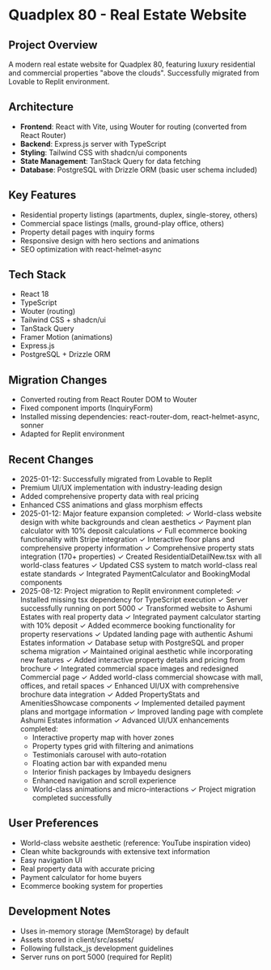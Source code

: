 # Quadplex 80 - Real Estate Website

## Project Overview
A modern real estate website for Quadplex 80, featuring luxury residential and commercial properties "above the clouds". Successfully migrated from Lovable to Replit environment.

## Architecture
- **Frontend**: React with Vite, using Wouter for routing (converted from React Router)
- **Backend**: Express.js server with TypeScript
- **Styling**: Tailwind CSS with shadcn/ui components
- **State Management**: TanStack Query for data fetching
- **Database**: PostgreSQL with Drizzle ORM (basic user schema included)

## Key Features
- Residential property listings (apartments, duplex, single-storey, others)
- Commercial space listings (malls, ground-play office, others)
- Property detail pages with inquiry forms
- Responsive design with hero sections and animations
- SEO optimization with react-helmet-async

## Tech Stack
- React 18
- TypeScript
- Wouter (routing)
- Tailwind CSS + shadcn/ui
- TanStack Query
- Framer Motion (animations)
- Express.js
- PostgreSQL + Drizzle ORM

## Migration Changes
- Converted routing from React Router DOM to Wouter
- Fixed component imports (InquiryForm)
- Installed missing dependencies: react-router-dom, react-helmet-async, sonner
- Adapted for Replit environment

## Recent Changes
- 2025-01-12: Successfully migrated from Lovable to Replit
- Premium UI/UX implementation with industry-leading design
- Added comprehensive property data with real pricing
- Enhanced CSS animations and glass morphism effects
- 2025-01-12: Major feature expansion completed:
  ✓ World-class website design with white backgrounds and clean aesthetics
  ✓ Payment plan calculator with 10% deposit calculations
  ✓ Full ecommerce booking functionality with Stripe integration
  ✓ Interactive floor plans and comprehensive property information
  ✓ Comprehensive property stats integration (170+ properties)
  ✓ Created ResidentialDetailNew.tsx with all world-class features
  ✓ Updated CSS system to match world-class real estate standards
  ✓ Integrated PaymentCalculator and BookingModal components
- 2025-08-12: Project migration to Replit environment completed:
  ✓ Installed missing tsx dependency for TypeScript execution
  ✓ Server successfully running on port 5000
  ✓ Transformed website to Ashumi Estates with real property data
  ✓ Integrated payment calculator starting with 10% deposit
  ✓ Added ecommerce booking functionality for property reservations
  ✓ Updated landing page with authentic Ashumi Estates information
  ✓ Database setup with PostgreSQL and proper schema migration
  ✓ Maintained original aesthetic while incorporating new features
  ✓ Added interactive property details and pricing from brochure
  ✓ Integrated commercial space images and redesigned Commercial page
  ✓ Added world-class commercial showcase with mall, offices, and retail spaces
  ✓ Enhanced UI/UX with comprehensive brochure data integration
  ✓ Added PropertyStats and AmenitiesShowcase components
  ✓ Implemented detailed payment plans and mortgage information
  ✓ Improved landing page with complete Ashumi Estates information
  ✓ Advanced UI/UX enhancements completed:
    - Interactive property map with hover zones
    - Property types grid with filtering and animations  
    - Testimonials carousel with auto-rotation
    - Floating action bar with expanded menu
    - Interior finish packages by Imbayedu designers
    - Enhanced navigation and scroll experience
    - World-class animations and micro-interactions
  ✓ Project migration completed successfully

## User Preferences
- World-class website aesthetic (reference: YouTube inspiration video)
- Clean white backgrounds with extensive text information
- Easy navigation UI
- Real property data with accurate pricing
- Payment calculator for home buyers
- Ecommerce booking system for properties

## Development Notes
- Uses in-memory storage (MemStorage) by default
- Assets stored in client/src/assets/
- Following fullstack_js development guidelines
- Server runs on port 5000 (required for Replit)
